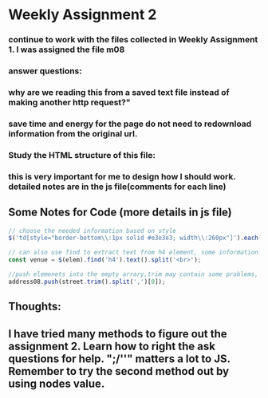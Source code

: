 # Weekly Assignment 2


### continue to work with the files collected in Weekly Assignment 1. I was assigned the file m08
### answer questions: 
### why are we reading this from a saved text file instead of making another http request?" 
### save time and energy for the page do not need to redownload information from the original url.
### Study the HTML structure of this file: 
### this is very important for me to design how I should work. detailed notes are in the js file(comments for each line)


##  Some Notes for Code  (more details in js file)
```javascript
// choose the needed information based on style
$('td[style="border-bottom\\:1px solid #e3e3e3; width\\:260px"]').each(function(i, elem) {

// can also use find to extract text from h4 element, some information are missing: 
const venue = $(elem).find('h4').text().split('<br>');

//push elemenets into the empty arrary,trim may contain some problems, need to pay extra attention
address08.push(street.trim().split(',')[0]);
```

## Thoughts:
## I have tried many methods to figure out the assignment 2. Learn how to right the ask questions for help. ";/''" matters a lot to JS. Remember to try the second method out by using nodes value. 
